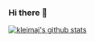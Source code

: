### Hi there 👋

[![kleimaj's github stats](https://github-readme-stats.vercel.app/api?username=kleimaj&show_icons=true&bg_color=91ccec)](https://github.com/anuraghazra/github-readme-stats)

<!--
**kleimaj/kleimaj** is a ✨ _special_ ✨ repository because its `README.md` (this file) appears on your GitHub profile.

Here are some ideas to get you started:

- 🔭 I’m currently working on ...
- 🌱 I’m currently learning ...
- 👯 I’m looking to collaborate on ...
- 🤔 I’m looking for help with ...
- 💬 Ask me about ...
- 📫 How to reach me: ...
- 😄 Pronouns: ...
- ⚡ Fun fact: ...
-->
